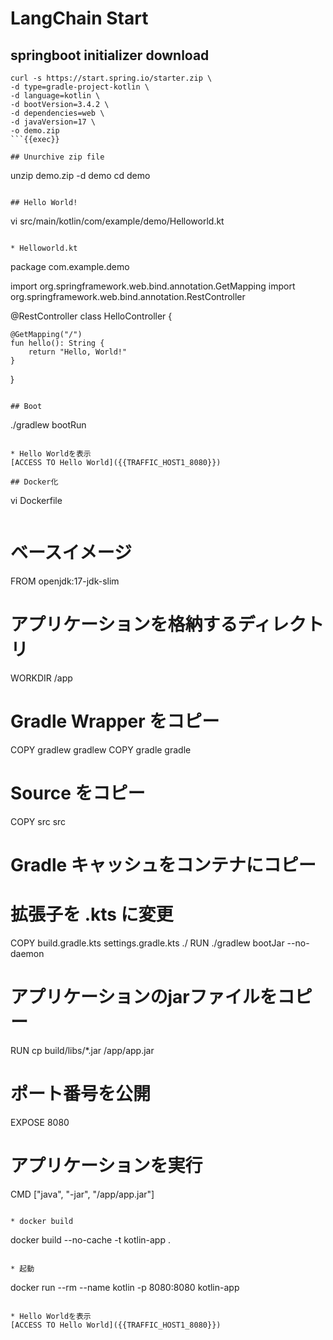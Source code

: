 # LangChain Start

## 
## springboot initializer download
```
curl -s https://start.spring.io/starter.zip \
-d type=gradle-project-kotlin \
-d language=kotlin \
-d bootVersion=3.4.2 \
-d dependencies=web \
-d javaVersion=17 \
-o demo.zip
```{{exec}}

## Unurchive zip file
```
unzip demo.zip -d demo
cd demo
```{{exec}}

## Hello World!
```
vi src/main/kotlin/com/example/demo/Helloworld.kt
```{{exec}}

* Helloworld.kt
```
package com.example.demo

import org.springframework.web.bind.annotation.GetMapping
import org.springframework.web.bind.annotation.RestController

@RestController
class HelloController {

    @GetMapping("/")
    fun hello(): String {
        return "Hello, World!"
    }
}
```{{copy}}

## Boot
```
./gradlew bootRun
```

* Hello Worldを表示
[ACCESS TO Hello World]({{TRAFFIC_HOST1_8080}})

## Docker化
```
vi Dockerfile
```{{exec}}

```
# ベースイメージ
FROM openjdk:17-jdk-slim

# アプリケーションを格納するディレクトリ
WORKDIR /app

# Gradle Wrapper をコピー
COPY gradlew gradlew
COPY gradle gradle

# Source をコピー
COPY src src

# Gradle キャッシュをコンテナにコピー
# 拡張子を .kts に変更
COPY build.gradle.kts settings.gradle.kts ./
RUN ./gradlew bootJar --no-daemon

# アプリケーションのjarファイルをコピー
RUN cp build/libs/*.jar /app/app.jar

# ポート番号を公開
EXPOSE 8080

# アプリケーションを実行
CMD ["java", "-jar", "/app/app.jar"]
```{{copy}}

* docker build
```
docker build --no-cache -t kotlin-app .
```{{exec}}

* 起動
```
docker run --rm --name kotlin -p 8080:8080 kotlin-app
```

* Hello Worldを表示
[ACCESS TO Hello World]({{TRAFFIC_HOST1_8080}})
